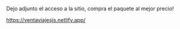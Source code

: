 Dejo adjunto el acceso a la sitio, compra el paquete al mejor precio!

https://ventaviajesjs.netlify.app/
